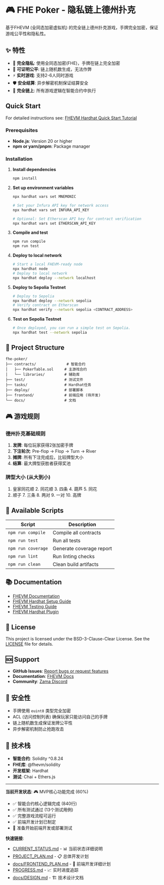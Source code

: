 # 🎮 FHE Poker - 隐私链上德州扑克

基于FHEVM (全同态加密虚拟机) 的完全链上德州扑克游戏，手牌完全加密，保证游戏公平性和隐私性。

## ✨ 特性

- 🔐 **完全隐私**: 使用全同态加密(FHE)，手牌在链上完全加密
- 🎲 **可证明公平**: 链上随机数生成，无法作弊
- ⚡ **实时游戏**: 支持2-6人同时游戏
- 🛡️ **安全结算**: 异步解密机制保证结算安全
- 🎯 **完全链上**: 所有游戏逻辑在智能合约中执行

## Quick Start

For detailed instructions see:
[FHEVM Hardhat Quick Start Tutorial](https://docs.zama.ai/protocol/solidity-guides/getting-started/quick-start-tutorial)

### Prerequisites

- **Node.js**: Version 20 or higher
- **npm or yarn/pnpm**: Package manager

### Installation

1. **Install dependencies**

   ```bash
   npm install
   ```

2. **Set up environment variables**

   ```bash
   npx hardhat vars set MNEMONIC

   # Set your Infura API key for network access
   npx hardhat vars set INFURA_API_KEY

   # Optional: Set Etherscan API key for contract verification
   npx hardhat vars set ETHERSCAN_API_KEY
   ```

3. **Compile and test**

   ```bash
   npm run compile
   npm run test
   ```

4. **Deploy to local network**

   ```bash
   # Start a local FHEVM-ready node
   npx hardhat node
   # Deploy to local network
   npx hardhat deploy --network localhost
   ```

5. **Deploy to Sepolia Testnet**

   ```bash
   # Deploy to Sepolia
   npx hardhat deploy --network sepolia
   # Verify contract on Etherscan
   npx hardhat verify --network sepolia <CONTRACT_ADDRESS>
   ```

6. **Test on Sepolia Testnet**

   ```bash
   # Once deployed, you can run a simple test on Sepolia.
   npx hardhat test --network sepolia
   ```

## 📁 Project Structure

```
fhe-poker/
├── contracts/              # 智能合约
│   ├── PokerTable.sol     # 主游戏合约
│   └── libraries/         # 辅助库
├── test/                  # 测试文件
├── tasks/                 # Hardhat任务
├── deploy/                # 部署脚本
├── frontend/              # 前端应用 (待开发)
└── docs/                  # 文档
```

## 🎮 游戏规则

### 德州扑克基础规则

1. **发牌**: 每位玩家获得2张加密手牌
2. **下注轮次**: Pre-flop → Flop → Turn → River
3. **摊牌**: 所有下注完成后，比较牌型大小
4. **结算**: 最大牌型获胜者获得奖池

### 牌型大小 (从大到小)

1. 皇家同花顺 2. 同花顺 3. 四条 4. 葫芦 5. 同花
6. 顺子 7. 三条 8. 两对 9. 一对 10. 高牌

## 📜 Available Scripts

| Script             | Description              |
| ------------------ | ------------------------ |
| `npm run compile`  | Compile all contracts    |
| `npm run test`     | Run all tests            |
| `npm run coverage` | Generate coverage report |
| `npm run lint`     | Run linting checks       |
| `npm run clean`    | Clean build artifacts    |

## 📚 Documentation

- [FHEVM Documentation](https://docs.zama.ai/fhevm)
- [FHEVM Hardhat Setup Guide](https://docs.zama.ai/protocol/solidity-guides/getting-started/setup)
- [FHEVM Testing Guide](https://docs.zama.ai/protocol/solidity-guides/development-guide/hardhat/write_test)
- [FHEVM Hardhat Plugin](https://docs.zama.ai/protocol/solidity-guides/development-guide/hardhat)

## 📄 License

This project is licensed under the BSD-3-Clause-Clear License. See the [LICENSE](LICENSE) file for details.

## 🆘 Support

- **GitHub Issues**: [Report bugs or request features](https://github.com/zama-ai/fhevm/issues)
- **Documentation**: [FHEVM Docs](https://docs.zama.ai)
- **Community**: [Zama Discord](https://discord.gg/zama)

## 🔐 安全性

- 手牌使用 `euint8` 类型完全加密
- ACL (访问控制列表) 确保玩家只能访问自己的手牌
- 链上随机数生成保证发牌公平性
- 异步解密机制防止抢跑攻击

## 🔧 技术栈

- **智能合约**: Solidity ^0.8.24
- **FHE库**: @fhevm/solidity
- **开发框架**: Hardhat
- **测试**: Chai + Ethers.js

---

**当前开发状态**: 🎮 MVP核心功能完成 (60%)

- ✅ 智能合约核心逻辑完成 (840行)
- ✅ 所有测试通过 (13个测试用例)
- ✅ 完整游戏流程可运行
- ✅ 前端开发计划已制定
- 🚀 准备开始前端开发或部署测试

**快速链接**:
- [CURRENT_STATUS.md](CURRENT_STATUS.md) - 📊 当前状态详细说明
- [PROJECT_PLAN.md](../PROJECT_PLAN.md) - 📋 总体开发计划
- [docs/FRONTEND_PLAN.md](docs/FRONTEND_PLAN.md) - 🎨 前端开发详细计划
- [PROGRESS.md](PROGRESS.md) - 📈 实时进度追踪
- [docs/DESIGN.md](docs/DESIGN.md) - 🏗️ 技术设计文档
